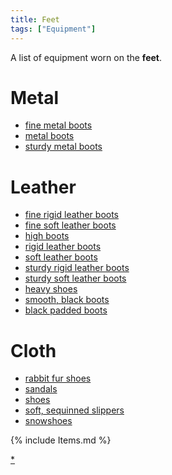 ```yaml
---
title: Feet
tags: ["Equipment"]
---
```

A list of equipment worn on the **feet**.

# Metal

- [fine metal boots](fine_metal_boots "wikilink")
- [metal boots](metal_boots "wikilink")
- [sturdy metal boots](sturdy_metal_boots "wikilink")

# Leather

- [fine rigid leather boots](fine_rigid_leather_boots "wikilink")
- [fine soft leather boots](fine_soft_leather_boots "wikilink")
- [high boots](high_boots "wikilink")
- [rigid leather boots](rigid_leather_boots "wikilink")
- [soft leather boots](soft_leather_boots "wikilink")
- [sturdy rigid leather boots](sturdy_rigid_leather_boots "wikilink")
- [sturdy soft leather boots](sturdy_soft_leather_boots "wikilink")
- [heavy shoes](heavy_shoes "wikilink")
- [smooth, black boots](smooth,_black_boots "wikilink")
- [black padded boots](black_padded_boots "wikilink")

# Cloth

- [rabbit fur shoes](rabbit_fur_shoes "wikilink")
- [sandals](sandals "wikilink")
- [shoes](shoes "wikilink")
- [soft, sequinned slippers](soft,_sequinned_slippers "wikilink")
- [snowshoes](snowshoes "wikilink")

{% include Items.md %}

[\*](Category:Feet_items "wikilink")